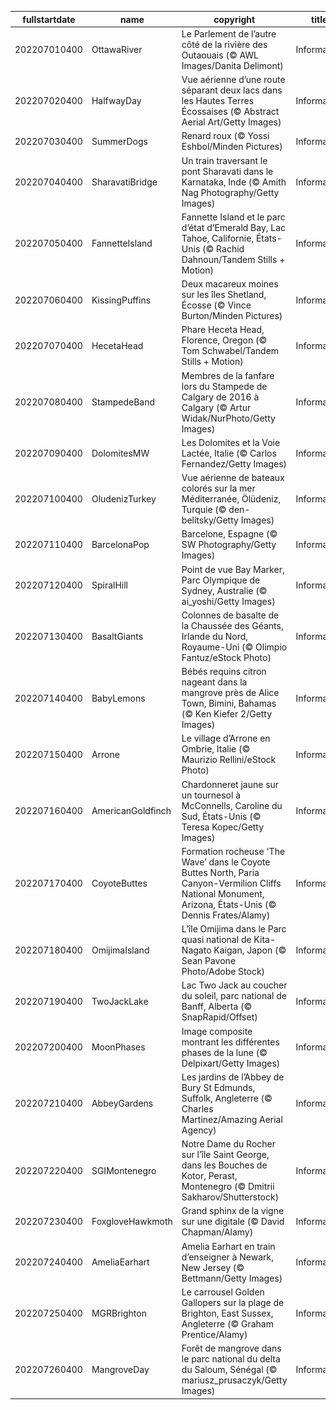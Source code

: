 |fullstartdate|name|copyright|title|image|
|--|--|--|--|--|
202207010400|OttawaRiver|Le Parlement de l’autre côté de la rivière des Outaouais (© AWL Images/Danita Delimont)|Information|![](/fr-CA/2022/07/202207010400OttawaRiver.jpg)|
202207020400|HalfwayDay|Vue aérienne d’une route séparant deux lacs dans les Hautes Terres Écossaises (© Abstract Aerial Art/Getty Images)|Information|![](/fr-CA/2022/07/202207020400HalfwayDay.jpg)|
202207030400|SummerDogs|Renard roux (© Yossi Eshbol/Minden Pictures)|Information|![](/fr-CA/2022/07/202207030400SummerDogs.jpg)|
202207040400|SharavatiBridge|Un train traversant le pont Sharavati dans le Karnataka, Inde (© Amith Nag Photography/Getty Images)|Information|![](/fr-CA/2022/07/202207040400SharavatiBridge.jpg)|
202207050400|FannetteIsland|Fannette Island et le parc d’état d’Emerald Bay, Lac Tahoe, Californie, États-Unis (© Rachid Dahnoun/Tandem Stills + Motion)|Information|![](/fr-CA/2022/07/202207050400FannetteIsland.jpg)|
202207060400|KissingPuffins|Deux macareux moines sur les îles Shetland, Écosse (© Vince Burton/Minden Pictures)|Information|![](/fr-CA/2022/07/202207060400KissingPuffins.jpg)|
202207070400|HecetaHead|Phare Heceta Head, Florence, Oregon (© Tom Schwabel/Tandem Stills + Motion)|Information|![](/fr-CA/2022/07/202207070400HecetaHead.jpg)|
202207080400|StampedeBand|Membres de la fanfare lors du Stampede de Calgary de 2016 à Calgary (© Artur Widak/NurPhoto/Getty Images)|Information|![](/fr-CA/2022/07/202207080400StampedeBand.jpg)|
202207090400|DolomitesMW|Les Dolomites et la Voie Lactée, Italie (© Carlos Fernandez/Getty Images)|Information|![](/fr-CA/2022/07/202207090400DolomitesMW.jpg)|
202207100400|OludenizTurkey|Vue aérienne de bateaux colorés sur la mer Méditerranée, Ölüdeniz, Turquie (© den-belitsky/Getty Images)|Information|![](/fr-CA/2022/07/202207100400OludenizTurkey.jpg)|
202207110400|BarcelonaPop|Barcelone, Espagne (© SW Photography/Getty Images)|Information|![](/fr-CA/2022/07/202207110400BarcelonaPop.jpg)|
202207120400|SpiralHill|Point de vue Bay Marker, Parc Olympique de Sydney, Australie (© ai_yoshi/Getty Images)|Information|![](/fr-CA/2022/07/202207120400SpiralHill.jpg)|
202207130400|BasaltGiants|Colonnes de basalte de la Chaussée des Géants, Irlande du Nord, Royaume-Uni (© Olimpio Fantuz/eStock Photo)|Information|![](/fr-CA/2022/07/202207130400BasaltGiants.jpg)|
202207140400|BabyLemons|Bébés requins citron nageant dans la mangrove près de Alice Town, Bimini, Bahamas (© Ken Kiefer 2/Getty Images)|Information|![](/fr-CA/2022/07/202207140400BabyLemons.jpg)|
202207150400|Arrone|Le village d’Arrone en Ombrie, Italie (© Maurizio Rellini/eStock Photo)|Information|![](/fr-CA/2022/07/202207150400Arrone.jpg)|
202207160400|AmericanGoldfinch|Chardonneret jaune sur un tournesol à McConnells, Caroline du Sud, États-Unis (© Teresa Kopec/Getty Images)|Information|![](/fr-CA/2022/07/202207160400AmericanGoldfinch.jpg)|
202207170400|CoyoteButtes|Formation rocheuse 'The Wave’ dans le Coyote Buttes North, Paria Canyon-Vermilion Cliffs National Monument, Arizona, États-Unis (© Dennis Frates/Alamy)|Information|![](/fr-CA/2022/07/202207170400CoyoteButtes.jpg)|
202207180400|OmijimaIsland|L’île Omijima dans le Parc quasi national de Kita-Nagato Kaigan, Japon (© Sean Pavone Photo/Adobe Stock)|Information|![](/fr-CA/2022/07/202207180400OmijimaIsland.jpg)|
202207190400|TwoJackLake|Lac Two Jack au coucher du soleil, parc national de Banff, Alberta (© SnapRapid/Offset)|Information|![](/fr-CA/2022/07/202207190400TwoJackLake.jpg)|
202207200400|MoonPhases|Image composite montrant les différentes phases de la lune (© Delpixart/Getty Images)|Information|![](/fr-CA/2022/07/202207200400MoonPhases.jpg)|
202207210400|AbbeyGardens|Les jardins de l’Abbey de Bury St Edmunds, Suffolk, Angleterre (© Charles Martinez/Amazing Aerial Agency)|Information|![](/fr-CA/2022/07/202207210400AbbeyGardens.jpg)|
202207220400|SGIMontenegro|Notre Dame du Rocher sur l’île Saint George, dans les Bouches de Kotor, Perast, Montenegro (© Dmitrii Sakharov/Shutterstock)|Information|![](/fr-CA/2022/07/202207220400SGIMontenegro.jpg)|
202207230400|FoxgloveHawkmoth|Grand sphinx de la vigne sur une digitale (© David Chapman/Alamy)|Information|![](/fr-CA/2022/07/202207230400FoxgloveHawkmoth.jpg)|
202207240400|AmeliaEarhart|Amelia Earhart en train d’enseigner à Newark, New Jersey (© Bettmann/Getty Images)|Information|![](/fr-CA/2022/07/202207240400AmeliaEarhart.jpg)|
202207250400|MGRBrighton|Le carrousel Golden Gallopers sur la plage de Brighton, East Sussex, Angleterre (© Graham Prentice/Alamy)|Information|![](/fr-CA/2022/07/202207250400MGRBrighton.jpg)|
202207260400|MangroveDay|Forêt de mangrove dans le parc national du delta du Saloum, Sénégal (© mariusz_prusaczyk/Getty Images)|Information|![](/fr-CA/2022/07/202207260400MangroveDay.jpg)|
